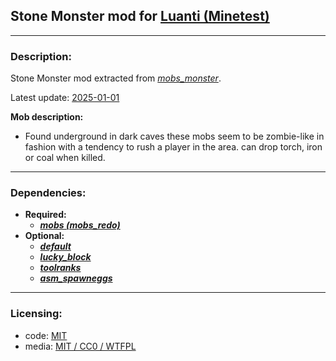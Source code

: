 ## Stone Monster mod for [Luanti (Minetest)](https://luanti.org/)


---
### **Description:**

Stone Monster mod extracted from *[mobs_monster][]*.

Latest update: [2025-01-01][ver.mobs_monster]

__Mob description:__
- Found underground in dark caves these mobs seem to be zombie-like in fashion with a tendency to rush a player in the area. can drop torch, iron or coal when killed.

---
### **Dependencies:**

- **Required:**
  - ***[mobs (mobs_redo)][mobs_redo]***
- **Optional:**
  - ***[default]***
  - ***[lucky_block]***
  - ***[toolranks]***
  - ***[asm_spawneggs]***


---
### **Licensing:**

- code: [MIT](license.txt)
- media: [MIT / CC0 / WTFPL](license.txt#L23)


[asm_spawneggs]: https://content.luanti.org/packages/AntumDeluge/asm_spawneggs/
[default]: https://github.com/minetest-game/default
[lucky_block]: https://content.luanti.org/packages/TenPlus1/lucky_block/
[mobs_monster]: https://content.luanti.org/packages/TenPlus1/mobs_monster/
[mobs_redo]: https://content.luanti.org/packages/TenPlus1/mobs/
[toolranks]: https://content.luanti.org/packages/lisacvuk/toolranks/

[ver.mobs_monster]: https://codeberg.org/tenplus1/mobs_monster/src/commit/edc86fec21699463fa03d7fee121fe79a54e423b
